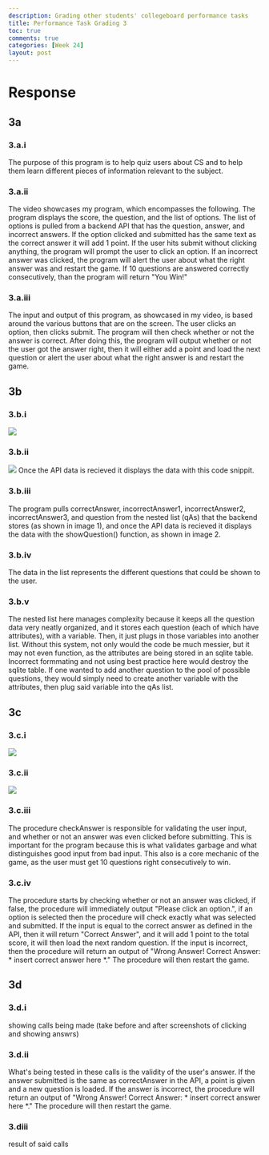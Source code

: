 ```yaml
---
description: Grading other students' collegeboard performance tasks
title: Performance Task Grading 3
toc: true
comments: true
categories: [Week 24]
layout: post
---
```



# Response
## 3a

### 3.a.i
The purpose of this program is to help quiz users about CS and to help them learn different pieces of information relevant to the subject.

### 3.a.ii
The video showcases my program, which encompasses the following. The program displays the score, the question, and the list of options. The list of options is pulled from a backend API that has the question, answer, and incorrect answers. If the option clicked and submitted has the same text as the correct answer it will add 1 point. If the user hits submit without clicking anything, the program will prompt the user to click an option. If an incorrect answer was clicked, the program will alert the user about what the right answer was and restart the game. If 10 questions are answered correctly consecutively, than the program will return "You Win!"

### 3.a.iii
The input and output of this program, as showcased in my video, is based around the various buttons that are on the screen. The user clicks an option, then clicks submit. The program will then check whether or not the answer is correct. After doing this, the program will output whether or not the user got the answer right, then it will either add a point and load the next question or alert the user about what the right answer is and restart the game.

## 3b

### 3.b.i
![]({{site.baseurl}}/images/listproof.png)

### 3.b.ii
![]({{site.baseurl}}/images/listproof2.png)
Once the API data is recieved it displays the data with this code snippit.

### 3.b.iii
The program pulls correctAnswer, incorrectAnswer1, incorrectAnswer2, incorrectAnswer3, and question from the nested list (qAs) that the backend stores (as shown in image 1), and once the API data is recieved it displays the data with the showQuestion() function, as shown in image 2.

### 3.b.iv
The data in the list represents the different questions that could be shown to the user.

### 3.b.v
The nested list here manages complexity because it keeps all the question data very neatly organized, and it stores each question (each of which have attributes), with a variable. Then, it just plugs in those variables into another list. Without this system, not only would the code be much messier, but it may not even function, as the attributes are being stored in an sqlite table. Incorrect formmating and not using best practice here would destroy the sqlite table. If one wanted to add another question to the pool of possible questions, they would simply need to create another variable with the attributes, then plug said variable into the qAs list.


## 3c

### 3.c.i
![]({{site.baseurl}}/images/procedureproof1.png)

### 3.c.ii
![]({{site.baseurl}}/images/procedureproof2.png)

### 3.c.iii
The procedure checkAnswer is responsible for validating the user input, and whether or not an answer was even clicked before submitting. This is important for the program because this is what validates garbage and what distinguishes good input from bad input. This also is a core mechanic of the game, as the user must get 10 questions right consecutively to win.

### 3.c.iv
The procedure starts by checking whether or not an answer was clicked, if false, the procedure will immediately output "Please click an option.", if an option is selected then the procedure will check exactly what was selected and submitted. If the input is equal to the correct answer as defined in the API, then it will return "Correct Answer", and it will add 1 point to the total score, it will then load the next random question. If the input is incorrect, then the procedure will return an output of "Wrong Answer! Correct Answer: * insert correct answer here *." The procedure will then restart the game.

## 3d

### 3.d.i
showing calls being made
(take before and after screenshots of clicking and showing answrs)
### 3.d.ii

What's being tested in these calls is the validity of the user's answer. If the answer submitted is the same as correctAnswer in the API, a point is given and a new question is loaded. If the answer is incorrect, the procedure will return an output of "Wrong Answer! Correct Answer: * insert correct answer here *." The procedure will then restart the game.

### 3.diii
result of said calls